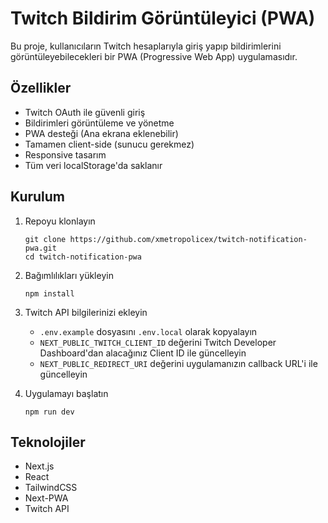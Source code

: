 # Twitch Bildirim Görüntüleyici (PWA)

Bu proje, kullanıcıların Twitch hesaplarıyla giriş yapıp bildirimlerini görüntüleyebilecekleri bir PWA (Progressive Web App) uygulamasıdır.

## Özellikler

- Twitch OAuth ile güvenli giriş
- Bildirimleri görüntüleme ve yönetme
- PWA desteği (Ana ekrana eklenebilir)
- Tamamen client-side (sunucu gerekmez)
- Responsive tasarım
- Tüm veri localStorage'da saklanır

## Kurulum

1. Repoyu klonlayın
   ```
   git clone https://github.com/xmetropolicex/twitch-notification-pwa.git
   cd twitch-notification-pwa
   ```

2. Bağımlılıkları yükleyin
   ```
   npm install
   ```

3. Twitch API bilgilerinizi ekleyin
   - `.env.example` dosyasını `.env.local` olarak kopyalayın
   - `NEXT_PUBLIC_TWITCH_CLIENT_ID` değerini Twitch Developer Dashboard'dan alacağınız Client ID ile güncelleyin
   - `NEXT_PUBLIC_REDIRECT_URI` değerini uygulamanızın callback URL'i ile güncelleyin

4. Uygulamayı başlatın
   ```
   npm run dev
   ```

## Teknolojiler

- Next.js
- React
- TailwindCSS
- Next-PWA
- Twitch API